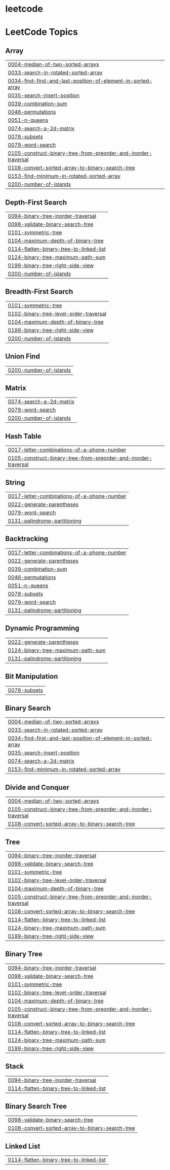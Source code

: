 # leetcode
<!---LeetCode Topics Start-->
# LeetCode Topics
## Array
|  |
| ------- |
| [0004-median-of-two-sorted-arrays](https://github.com/vsaikiran234/leetcode/tree/master/0004-median-of-two-sorted-arrays) |
| [0033-search-in-rotated-sorted-array](https://github.com/vsaikiran234/leetcode/tree/master/0033-search-in-rotated-sorted-array) |
| [0034-find-first-and-last-position-of-element-in-sorted-array](https://github.com/vsaikiran234/leetcode/tree/master/0034-find-first-and-last-position-of-element-in-sorted-array) |
| [0035-search-insert-position](https://github.com/vsaikiran234/leetcode/tree/master/0035-search-insert-position) |
| [0039-combination-sum](https://github.com/vsaikiran234/leetcode/tree/master/0039-combination-sum) |
| [0046-permutations](https://github.com/vsaikiran234/leetcode/tree/master/0046-permutations) |
| [0051-n-queens](https://github.com/vsaikiran234/leetcode/tree/master/0051-n-queens) |
| [0074-search-a-2d-matrix](https://github.com/vsaikiran234/leetcode/tree/master/0074-search-a-2d-matrix) |
| [0078-subsets](https://github.com/vsaikiran234/leetcode/tree/master/0078-subsets) |
| [0079-word-search](https://github.com/vsaikiran234/leetcode/tree/master/0079-word-search) |
| [0105-construct-binary-tree-from-preorder-and-inorder-traversal](https://github.com/vsaikiran234/leetcode/tree/master/0105-construct-binary-tree-from-preorder-and-inorder-traversal) |
| [0108-convert-sorted-array-to-binary-search-tree](https://github.com/vsaikiran234/leetcode/tree/master/0108-convert-sorted-array-to-binary-search-tree) |
| [0153-find-minimum-in-rotated-sorted-array](https://github.com/vsaikiran234/leetcode/tree/master/0153-find-minimum-in-rotated-sorted-array) |
| [0200-number-of-islands](https://github.com/vsaikiran234/leetcode/tree/master/0200-number-of-islands) |
## Depth-First Search
|  |
| ------- |
| [0094-binary-tree-inorder-traversal](https://github.com/vsaikiran234/leetcode/tree/master/0094-binary-tree-inorder-traversal) |
| [0098-validate-binary-search-tree](https://github.com/vsaikiran234/leetcode/tree/master/0098-validate-binary-search-tree) |
| [0101-symmetric-tree](https://github.com/vsaikiran234/leetcode/tree/master/0101-symmetric-tree) |
| [0104-maximum-depth-of-binary-tree](https://github.com/vsaikiran234/leetcode/tree/master/0104-maximum-depth-of-binary-tree) |
| [0114-flatten-binary-tree-to-linked-list](https://github.com/vsaikiran234/leetcode/tree/master/0114-flatten-binary-tree-to-linked-list) |
| [0124-binary-tree-maximum-path-sum](https://github.com/vsaikiran234/leetcode/tree/master/0124-binary-tree-maximum-path-sum) |
| [0199-binary-tree-right-side-view](https://github.com/vsaikiran234/leetcode/tree/master/0199-binary-tree-right-side-view) |
| [0200-number-of-islands](https://github.com/vsaikiran234/leetcode/tree/master/0200-number-of-islands) |
## Breadth-First Search
|  |
| ------- |
| [0101-symmetric-tree](https://github.com/vsaikiran234/leetcode/tree/master/0101-symmetric-tree) |
| [0102-binary-tree-level-order-traversal](https://github.com/vsaikiran234/leetcode/tree/master/0102-binary-tree-level-order-traversal) |
| [0104-maximum-depth-of-binary-tree](https://github.com/vsaikiran234/leetcode/tree/master/0104-maximum-depth-of-binary-tree) |
| [0199-binary-tree-right-side-view](https://github.com/vsaikiran234/leetcode/tree/master/0199-binary-tree-right-side-view) |
| [0200-number-of-islands](https://github.com/vsaikiran234/leetcode/tree/master/0200-number-of-islands) |
## Union Find
|  |
| ------- |
| [0200-number-of-islands](https://github.com/vsaikiran234/leetcode/tree/master/0200-number-of-islands) |
## Matrix
|  |
| ------- |
| [0074-search-a-2d-matrix](https://github.com/vsaikiran234/leetcode/tree/master/0074-search-a-2d-matrix) |
| [0079-word-search](https://github.com/vsaikiran234/leetcode/tree/master/0079-word-search) |
| [0200-number-of-islands](https://github.com/vsaikiran234/leetcode/tree/master/0200-number-of-islands) |
## Hash Table
|  |
| ------- |
| [0017-letter-combinations-of-a-phone-number](https://github.com/vsaikiran234/leetcode/tree/master/0017-letter-combinations-of-a-phone-number) |
| [0105-construct-binary-tree-from-preorder-and-inorder-traversal](https://github.com/vsaikiran234/leetcode/tree/master/0105-construct-binary-tree-from-preorder-and-inorder-traversal) |
## String
|  |
| ------- |
| [0017-letter-combinations-of-a-phone-number](https://github.com/vsaikiran234/leetcode/tree/master/0017-letter-combinations-of-a-phone-number) |
| [0022-generate-parentheses](https://github.com/vsaikiran234/leetcode/tree/master/0022-generate-parentheses) |
| [0079-word-search](https://github.com/vsaikiran234/leetcode/tree/master/0079-word-search) |
| [0131-palindrome-partitioning](https://github.com/vsaikiran234/leetcode/tree/master/0131-palindrome-partitioning) |
## Backtracking
|  |
| ------- |
| [0017-letter-combinations-of-a-phone-number](https://github.com/vsaikiran234/leetcode/tree/master/0017-letter-combinations-of-a-phone-number) |
| [0022-generate-parentheses](https://github.com/vsaikiran234/leetcode/tree/master/0022-generate-parentheses) |
| [0039-combination-sum](https://github.com/vsaikiran234/leetcode/tree/master/0039-combination-sum) |
| [0046-permutations](https://github.com/vsaikiran234/leetcode/tree/master/0046-permutations) |
| [0051-n-queens](https://github.com/vsaikiran234/leetcode/tree/master/0051-n-queens) |
| [0078-subsets](https://github.com/vsaikiran234/leetcode/tree/master/0078-subsets) |
| [0079-word-search](https://github.com/vsaikiran234/leetcode/tree/master/0079-word-search) |
| [0131-palindrome-partitioning](https://github.com/vsaikiran234/leetcode/tree/master/0131-palindrome-partitioning) |
## Dynamic Programming
|  |
| ------- |
| [0022-generate-parentheses](https://github.com/vsaikiran234/leetcode/tree/master/0022-generate-parentheses) |
| [0124-binary-tree-maximum-path-sum](https://github.com/vsaikiran234/leetcode/tree/master/0124-binary-tree-maximum-path-sum) |
| [0131-palindrome-partitioning](https://github.com/vsaikiran234/leetcode/tree/master/0131-palindrome-partitioning) |
## Bit Manipulation
|  |
| ------- |
| [0078-subsets](https://github.com/vsaikiran234/leetcode/tree/master/0078-subsets) |
## Binary Search
|  |
| ------- |
| [0004-median-of-two-sorted-arrays](https://github.com/vsaikiran234/leetcode/tree/master/0004-median-of-two-sorted-arrays) |
| [0033-search-in-rotated-sorted-array](https://github.com/vsaikiran234/leetcode/tree/master/0033-search-in-rotated-sorted-array) |
| [0034-find-first-and-last-position-of-element-in-sorted-array](https://github.com/vsaikiran234/leetcode/tree/master/0034-find-first-and-last-position-of-element-in-sorted-array) |
| [0035-search-insert-position](https://github.com/vsaikiran234/leetcode/tree/master/0035-search-insert-position) |
| [0074-search-a-2d-matrix](https://github.com/vsaikiran234/leetcode/tree/master/0074-search-a-2d-matrix) |
| [0153-find-minimum-in-rotated-sorted-array](https://github.com/vsaikiran234/leetcode/tree/master/0153-find-minimum-in-rotated-sorted-array) |
## Divide and Conquer
|  |
| ------- |
| [0004-median-of-two-sorted-arrays](https://github.com/vsaikiran234/leetcode/tree/master/0004-median-of-two-sorted-arrays) |
| [0105-construct-binary-tree-from-preorder-and-inorder-traversal](https://github.com/vsaikiran234/leetcode/tree/master/0105-construct-binary-tree-from-preorder-and-inorder-traversal) |
| [0108-convert-sorted-array-to-binary-search-tree](https://github.com/vsaikiran234/leetcode/tree/master/0108-convert-sorted-array-to-binary-search-tree) |
## Tree
|  |
| ------- |
| [0094-binary-tree-inorder-traversal](https://github.com/vsaikiran234/leetcode/tree/master/0094-binary-tree-inorder-traversal) |
| [0098-validate-binary-search-tree](https://github.com/vsaikiran234/leetcode/tree/master/0098-validate-binary-search-tree) |
| [0101-symmetric-tree](https://github.com/vsaikiran234/leetcode/tree/master/0101-symmetric-tree) |
| [0102-binary-tree-level-order-traversal](https://github.com/vsaikiran234/leetcode/tree/master/0102-binary-tree-level-order-traversal) |
| [0104-maximum-depth-of-binary-tree](https://github.com/vsaikiran234/leetcode/tree/master/0104-maximum-depth-of-binary-tree) |
| [0105-construct-binary-tree-from-preorder-and-inorder-traversal](https://github.com/vsaikiran234/leetcode/tree/master/0105-construct-binary-tree-from-preorder-and-inorder-traversal) |
| [0108-convert-sorted-array-to-binary-search-tree](https://github.com/vsaikiran234/leetcode/tree/master/0108-convert-sorted-array-to-binary-search-tree) |
| [0114-flatten-binary-tree-to-linked-list](https://github.com/vsaikiran234/leetcode/tree/master/0114-flatten-binary-tree-to-linked-list) |
| [0124-binary-tree-maximum-path-sum](https://github.com/vsaikiran234/leetcode/tree/master/0124-binary-tree-maximum-path-sum) |
| [0199-binary-tree-right-side-view](https://github.com/vsaikiran234/leetcode/tree/master/0199-binary-tree-right-side-view) |
## Binary Tree
|  |
| ------- |
| [0094-binary-tree-inorder-traversal](https://github.com/vsaikiran234/leetcode/tree/master/0094-binary-tree-inorder-traversal) |
| [0098-validate-binary-search-tree](https://github.com/vsaikiran234/leetcode/tree/master/0098-validate-binary-search-tree) |
| [0101-symmetric-tree](https://github.com/vsaikiran234/leetcode/tree/master/0101-symmetric-tree) |
| [0102-binary-tree-level-order-traversal](https://github.com/vsaikiran234/leetcode/tree/master/0102-binary-tree-level-order-traversal) |
| [0104-maximum-depth-of-binary-tree](https://github.com/vsaikiran234/leetcode/tree/master/0104-maximum-depth-of-binary-tree) |
| [0105-construct-binary-tree-from-preorder-and-inorder-traversal](https://github.com/vsaikiran234/leetcode/tree/master/0105-construct-binary-tree-from-preorder-and-inorder-traversal) |
| [0108-convert-sorted-array-to-binary-search-tree](https://github.com/vsaikiran234/leetcode/tree/master/0108-convert-sorted-array-to-binary-search-tree) |
| [0114-flatten-binary-tree-to-linked-list](https://github.com/vsaikiran234/leetcode/tree/master/0114-flatten-binary-tree-to-linked-list) |
| [0124-binary-tree-maximum-path-sum](https://github.com/vsaikiran234/leetcode/tree/master/0124-binary-tree-maximum-path-sum) |
| [0199-binary-tree-right-side-view](https://github.com/vsaikiran234/leetcode/tree/master/0199-binary-tree-right-side-view) |
## Stack
|  |
| ------- |
| [0094-binary-tree-inorder-traversal](https://github.com/vsaikiran234/leetcode/tree/master/0094-binary-tree-inorder-traversal) |
| [0114-flatten-binary-tree-to-linked-list](https://github.com/vsaikiran234/leetcode/tree/master/0114-flatten-binary-tree-to-linked-list) |
## Binary Search Tree
|  |
| ------- |
| [0098-validate-binary-search-tree](https://github.com/vsaikiran234/leetcode/tree/master/0098-validate-binary-search-tree) |
| [0108-convert-sorted-array-to-binary-search-tree](https://github.com/vsaikiran234/leetcode/tree/master/0108-convert-sorted-array-to-binary-search-tree) |
## Linked List
|  |
| ------- |
| [0114-flatten-binary-tree-to-linked-list](https://github.com/vsaikiran234/leetcode/tree/master/0114-flatten-binary-tree-to-linked-list) |
<!---LeetCode Topics End-->